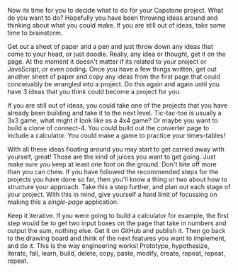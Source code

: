 Now its time for you to decide what to do for your Capstone project. What do you want to do? Hopefully you have been throwing ideas around and thinking about what you could make. If you are still out of ideas, take some time to brainstorm.

Get out a sheet of paper and a pen and just throw down any ideas that come to your head, or just doodle. Really, any idea or thought, get it on the page. At the moment it doesn't matter if its related to your project or JavaScript, or even coding. Once you have a few things written, get out another sheet of paper and copy any ideas from the first page that could conceivably be wrangled into a project. Do this again and again until you have 3 ideas that you think could become a project for you.

If you are still out of ideas, you could take one of the projects that you have already been building and take it to the next level. Tic-tac-toe is usually a 3x3 game, what might it look like as a 4x4 game? Or maybe you want to build a clone of connect-4. You could build out the converter page to include a calculator. You could make a game to practice your times-tables!

With all these ideas floating around you may start to get carried away with yourself, great! Those are the kind of juices you want to get going. Just make sure you keep at least one foot on the ground. Don't bite off more than you can chew. If you have followed the recommended steps for the projects you have done so far, then you'll know a thing or two about how to structure your approach. Take this a step further, and plan out each stage of your project. With this in mind, give yourself a hard limit of focussing on making this a _single-page_ application.

Keep it iterative. If you were going to build a calculator for example, the first step would be to get two input boxes on the page that take in numbers and output the sum, nothing else. Get it on GitHub and publish it. Then go back to the drawing board and think of the next features you want to implement, and do it. This is the way engineering works! Prototype, hypothesize, iterate, fail, learn, build, delete, copy, paste, modify, create, repeat, repeat, repeat.
